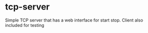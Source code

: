 tcp-server
==========

Simple TCP server that has a web interface for start stop. Client also included for testing
